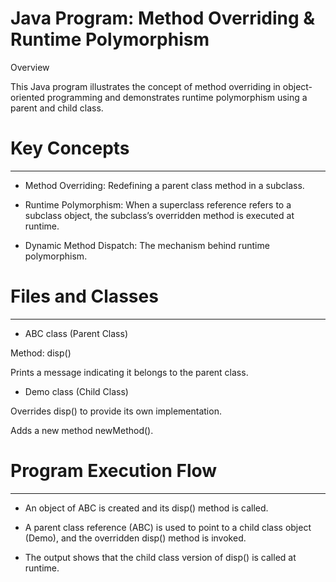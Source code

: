# Java Program: Method Overriding & Runtime Polymorphism

Overview

This Java program illustrates the concept of method overriding in object-oriented programming and demonstrates runtime polymorphism using a parent and child class.



# Key Concepts
--------------
* Method Overriding: Redefining a parent class method in a subclass.

* Runtime Polymorphism: When a superclass reference refers to a subclass object, the subclass’s overridden method is executed at runtime.

* Dynamic Method Dispatch: The mechanism behind runtime polymorphism.



# Files and Classes
-------------------
* ABC class (Parent Class)

Method: disp()

Prints a message indicating it belongs to the parent class.

* Demo class (Child Class)

Overrides disp() to provide its own implementation.

Adds a new method newMethod().



# Program Execution Flow
------------------------
* An object of ABC is created and its disp() method is called.

* A parent class reference (ABC) is used to point to a child class object (Demo), and the overridden disp() method is invoked.

* The output shows that the child class version of disp() is called at runtime.

